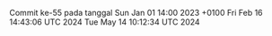 Commit ke-55 pada tanggal Sun Jan 01 14:00 2023 +0100
Fri Feb 16 14:43:06 UTC 2024
Tue May 14 10:12:34 UTC 2024
